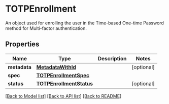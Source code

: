 # TOTPEnrollment

An object used for enrolling the user in the Time-based One-time Password method for Multi-factor authentication.
## Properties
Name | Type | Description | Notes
------------ | ------------- | ------------- | -------------
**metadata** | [**MetadataWithId**](MetadataWithId.md) |  | [optional] 
**spec** | [**TOTPEnrollmentSpec**](TOTPEnrollmentSpec.md) |  | 
**status** | [**TOTPEnrollmentStatus**](TOTPEnrollmentStatus.md) |  | [optional] 

[[Back to Model list]](../README.md#documentation-for-models) [[Back to API list]](../README.md#documentation-for-api-endpoints) [[Back to README]](../README.md)



